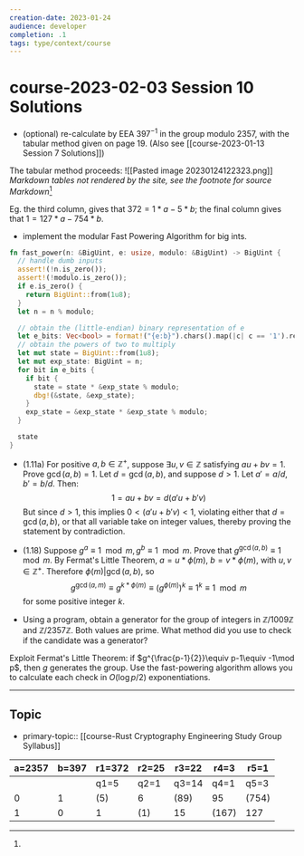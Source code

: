 ```yaml
---
creation-date: 2023-01-24
audience: developer
completion: .1
tags: type/context/course
---
```

# course-2023-02-03 Session 10 Solutions
- (optional) re-calculate by EEA $397^{-1}$ in the group modulo $2357$, with the tabular method given on page 19. (Also see [[course-2023-01-13 Session 7 Solutions]])

The tabular method proceeds:
![[Pasted image 20230124122323.png]]
*Markdown tables not rendered by the site, see the footnote for source Markdown*[^1]

Eg. the third column, gives that $372=1*a-5*b$; the final column gives that $1=127*a-754*b$.

- implement the modular Fast Powering Algorithm for big ints.
```rust
fn fast_power(n: &BigUint, e: usize, modulo: &BigUint) -> BigUint {
  // handle dumb inputs
  assert!(!n.is_zero());
  assert!(!modulo.is_zero());
  if e.is_zero() {
    return BigUint::from(1u8);
  }
  let n = n % modulo;

  // obtain the (little-endian) binary representation of e
  let e_bits: Vec<bool> = format!("{e:b}").chars().map(|c| c == '1').rev().collect();
  // obtain the powers of two to multiply
  let mut state = BigUint::from(1u8);
  let mut exp_state: BigUint = n;
  for bit in e_bits {
    if bit {
      state = state * &exp_state % modulo;
      dbg!(&state, &exp_state);
    }
    exp_state = &exp_state * &exp_state % modulo;
  }

  state
}
```

- (1.11a) For positive $a,b\in \mathbb Z^+$, suppose $\exists u,v\in \mathbb Z$ satisfying $au+bv=1$. Prove $\gcd(a,b)=1$.
Let $d=\gcd(a,b)$, and suppose $d>1$. Let $a'=a/d, b'=b/d$. Then:
$$1=au+bv = d(a'u+b'v)$$
But since $d>1$, this implies $0<(a'u+b'v)<1$, violating either that $d=\gcd(a,b)$, or that all variable take on integer values, thereby proving the statement by contradiction.

- (1.18) Suppose $g^a\equiv 1\mod m, g^b\equiv 1 \mod m.$ Prove that $g^{\gcd(a,b)}\equiv 1\mod m$.
By Fermat's Little Theorem, $a=u*\phi(m)$, $b=v*\phi(m)$, with $u,v\in \mathbb Z^+$. Therefore $\phi(m) | \gcd(a,b)$, so
$$g^{\gcd(a,m)}\equiv g^{k*\phi(m)}\equiv(g^{\phi(m)})^k\equiv 1^k\equiv 1 \mod m$$
for some positive integer $k$.

- Using a program, obtain a generator for the group of integers in $\mathbb Z / 1009 \mathbb Z$ and $\mathbb Z / 2357 \mathbb Z$. Both values are prime. What method did you use to check if the candidate was a generator?

Exploit Fermat's Little Theorem: if $g^{\frac{p-1}{2}}\equiv p-1\equiv -1\mod p$, then $g$ generates the group. Use the fast-powering algorithm allows you to calculate each check in $O(\log p/2)$ exponentiations.

---
## Topic
- primary-topic:: [[course-Rust Cryptography Engineering Study Group Syllabus]]

[^1]:
| a=2357 | b=397 | r1=372 | r2=25 | r3=22 | r4=3  | r5=1  |
| ------ | ----- | ------ | ----- | ----- | ----- | ----- |
|        |       | q1=5   | q2=1  | q3=14 | q4=1  | q5=3  |
| 0      | 1     | (5)    | 6     | (89)  | 95    | (754) |
| 1      | 0     | 1      | (1)   | 15    | (167) | 127   |